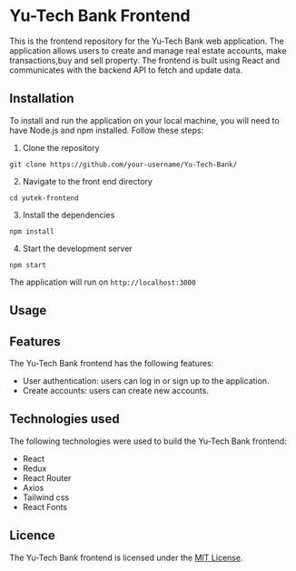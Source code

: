 # Yu-Tech Bank Frontend
This is the frontend repository for the Yu-Tech Bank web application.
 The application allows users to create and manage real estate accounts, make transactions,buy and sell property.
  The frontend is built using React and communicates with the backend API to fetch and update data.

  ## Installation
To install and run the application on your local machine, you will need to have Node.js and npm installed. Follow these steps:
1. Clone the repository
```
git clone https://github.com/your-username/Yu-Tech-Bank/
```
2. Navigate to the front end directory
```
cd yutek-frontend
```
3. Install the dependencies
```
npm install
```
4. Start the development server
```
npm start
```
The application will run on `http://localhost:3000`

## Usage

## Features
The Yu-Tech Bank frontend has the following features:
- User authentication: users can log in or sign up to the application.
- Create accounts: users can create new accounts.

## Technologies used
The following technologies were used to build the Yu-Tech Bank frontend:
- React
- Redux
- React Router
- Axios
- Tailwind css
- React Fonts

## Licence
The Yu-Tech Bank frontend is licensed under the [MIT License](https://opensource.org/licenses/MIT).
